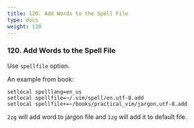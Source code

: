 ```yaml
---
title: 120. Add Words to the Spell File
type: docs
weight: 120
---
```


### 120. Add Words to the Spell File

Use `spellfile` option.

An example from book:
```
setlocal spelllang=en_us
setlocal spellfile=~/.vim/spell/en.utf-8.add
setlocal spellfile+=~/books/practical_vim/jargon.utf-8.add
```
`2zg` will add word to jargon file and `1zg` will add it to default file.
